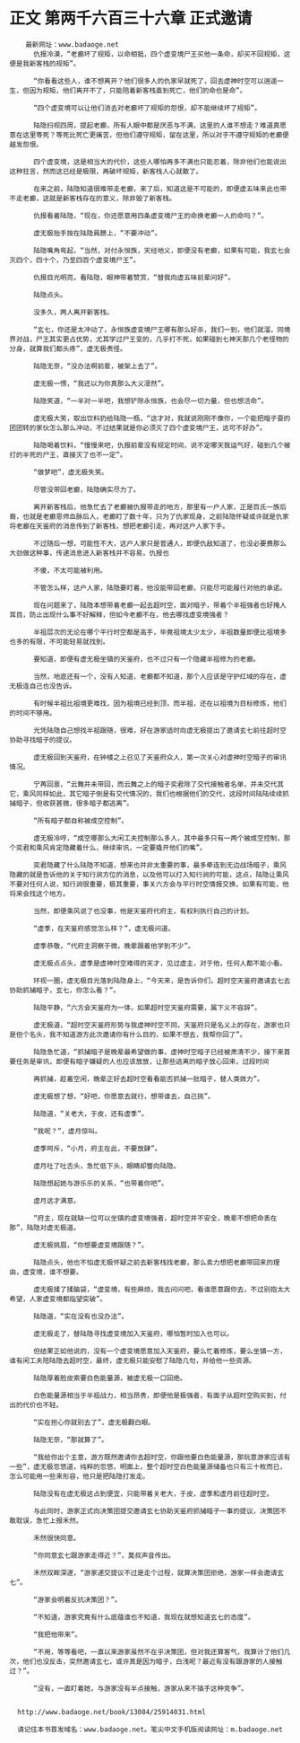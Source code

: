 # 正文 第两千六百三十六章 正式邀请
        最新网址：www.badaoge.net
          仇报冷漠，“老癫坏了规矩，以命相抵，四个虚变境尸王买他一条命，却买不回规矩，这便是我新客栈的规矩”。
      
          “你看看这些人，谁不想离开？他们很多人的仇家早就死了，回去虚神时空可以逍遥一生，但因为规矩，他们离开不了，只能陪着新客栈直到死亡，他们的命也是命”。
      
          “四个虚变境可以让他们消去对老癫坏了规矩的怨恨，却不能继续坏了规矩”。
      
          陆隐扫视四周，提起老癫，所有人眼中都是厌恶与不满，这里的人谁不想走？难道真愿意在这里等死？等死比死亡更痛苦，但他们遵守规矩，留在这里，所以对于不遵守规矩的老癫便越发怨恨。
      
          四个虚变境，这是相当大的代价，这些人哪怕再多不满也只能忍着，除非他们也能说出这种狂言，然而这已经是极限，再破坏规矩，新客栈人心就散了。
      
          在来之前，陆隐知道很难带走老癫，来了后，知道这是不可能的，即便虚五味来此也带不走老癫，这就是新客栈存在的意义，除非毁了新客栈。
      
          仇报看着陆隐，“现在，你还愿意用四条虚变境尸王的命换老癫一人的命吗？”。
      
          虚无极抬手按在陆隐肩膀上，“不要冲动”。
      
          陆隐嘴角弯起，“当然，对付永恒族，天经地义，即便没有老癫，如果有可能，我玄七会灭四个，四十个，乃至四百个虚变境尸王”。
      
          仇报目光明亮，看陆隐，眼神带着赞赏，“替我向虚五味前辈问好”。
      
          陆隐点头。
      
          没多久，两人离开新客栈。
      
          “玄七，你还是太冲动了，永恒族虚变境尸王哪有那么好杀，我们一到，他们就溜，同境界对战，尸王其实更占优势，尤其学过尸王变的，几乎打不死，如果碰到七神天那几个老怪物的分身，就算我们都头疼”，虚无极责怪。
      
          陆隐无奈，“没办法啊前辈，被架上去了”。
      
          虚无极一愣，“我还以为你真那么大义凛然”。
      
          陆隐笑道，“一半对一半吧，我想铲除永恒族，也会尽一切力量，但也想活命”。
      
          虚无极大笑，取出饮料扔给陆隐一瓶，“这才对，我就说刚刚不像你，一个能把暗子耍的团团转的家伙怎么那么冲动，不过结果就是你必须灭了四个虚变境尸王，这可不好办”。
      
          陆隐喝着饮料，“慢慢来吧，仇报前辈没有规定时间，说不定哪天我运气好，碰到几个被打的半死的尸王，直接灭了也不一定”。
      
          “做梦吧”，虚无极失笑。
      
          尽管没带回老癫，陆隐确实尽力了。
      
          离开新客栈后，他急忙去了老癫被仇报带走的地方，那里有一户人家，正是百氏一族后裔，也就是老癫恩师血脉后人，老癫盯了数十年，只为了仇家现身，之前陆隐怀疑或许就是仇家将老癫在天鉴府的消息传到了新客栈，想把老癫引走，再对这户人家下手。
      
          不过随后一想，可能性不大，这户人家只是普通人，即便仇敌知道了，也没必要费那么大劲做这种事，传递消息进入新客栈并不容易，仇报也
      
          不傻，不太可能被利用。
      
          不管怎么样，这户人家，陆隐要盯着，他没能带回老癫，只能尽可能履行对他的承诺。
      
          现在问题来了，陆隐本想带着老癫一起去超时空，面对暗子，带着个半祖强者也好掩人耳目，防止出现什么事不好解释，但如今老癫不在，他去哪找虚变境强者？
      
          半祖层次的无论在哪个平行时空都是高手，毕竟祖境太少太少，半祖数量即便比祖境多也多的有限，不可能轻易就找到。
      
          要知道，即便有虚无极坐镇的天鉴府，也不过只有一个隐藏半祖修为的老癫。
      
          当然，地底还有一个，没有人知道，老癫都不知道，那个人应该是守护红域的存在，虚无极连自己也没告诉。
      
          有时候半祖比祖境更难找，因为祖境已经到顶，而半祖，还在以祖境为目标修炼，他们的时间不够用。
      
          光凭陆隐自己想找半祖跟随，很难，好在游家适时向虚无极提出了邀请玄七前往超时空协助寻找暗子的提议。
      
          虚无极回到天鉴府，在钟楼之上召见了天鉴府众人，第一次关心对虚神时空暗子的审讯情况。
      
          宁苒回禀，“云舞并未带回，而云舞之上的暗子奕君除了交代接触者名单，并未交代其它，乘风同样如此，其它暗子倒是有交代情况的，我们也根据他们的交代，这段时间陆陆续续抓捕暗子，但收获甚微，很多暗子都逃离”。
      
          “所有暗子都自称被成空控制”。
      
          虚无极冷哼，“成空哪那么大闲工夫控制那么多人，其中最多只有一两个被成空控制，那个奕君和乘风肯定隐藏着什么，继续审讯，一定要撬开他们的嘴”。
      
          奕君隐藏了什么陆隐不知道，想来也并非太重要的事，最多牵连到无边战场暗子，乘风隐藏的就是告诉他的关于知行涧方位的消息，以及他可以打入知行涧的可能，这点，陆隐让乘风不要对任何人说，知行涧很重要，极其重要，事关六方会与平行时空情报交换，如果有可能，他将来会找这个地方。
      
          当然，即便乘风说了也没事，他是天鉴府代府主，有权利执行自己的计划。
      
          “虚季，在天鉴府感觉怎么样？”，虚无极问道。
      
          虚季恭敬，“代府主洞察于微，晚辈跟着他学到不少”。
      
          虚无极点点头，虚季是虚神时空难得的天才，见过虚主，对于他，任何人都不能小看。
      
          环视一圈，虚无极目光落到陆隐身上，“今天来，是告诉你们，超时空天鉴府邀请玄七去协助抓捕暗子，玄七，你怎么看？”。
      
          陆隐平静，“六方会天鉴府为一体，如果超时空天鉴府需要，属下义不容辞”。
      
          虚无极道，“超时空天鉴府形势与我虚神时空不同，天鉴府只是名义上的存在，游家也只是但个名头，我不知道游方此次邀请你有什么目的，如果不想去，我帮你回了”。
      
          陆隐急忙道，“抓捕暗子是晚辈最希望做的事，虚神时空暗子已经被肃清不少，接下来首要任务是审讯，即便有暗子嫌疑的人也应该放放，让那些逃离的暗子放心回来，过段时间
      
          再抓捕，趁着空闲，晚辈正好去超时空看看能否抓捕一批暗子，替人类效力”。
      
          虚无极想了想，“好吧，你愿意去就行，想带谁去，自己挑”。
      
          陆隐道，“关老大，于皮，还有虚季”。
      
          “我呢？”，虚月惊叫。
      
          虚季呵斥，“小月，府主在此，不要放肆”。
      
          虚月吐了吐舌头，急忙低下头，眼睛却瞥向陆隐。
      
          陆隐想起她与游乐乐的关系，“也带着你吧”。
      
          虚月这才满意。
      
          “府主，现在就缺一位可以坐镇的虚变境强者，超时空并不安全，晚辈不想把命丢在那”，陆隐对虚无极道。
      
          虚无极挑眉，“你想要虚变境跟随？”。
      
          陆隐点头，他也不怕虚无极怀疑之前去新客栈找老癫，那么卖力想把老癫带回来的理由，虚变境，谁不想要。
      
          虚无极揉了揉脑袋，“虚变境，有些麻烦，我去问问吧，看谁愿意跟你去，不过别抱太大希望，人家虚变境都指望突破”。
      
          陆隐道，“实在没有也没办法”。
      
          虚无极走了，替陆隐寻找虚变境加入天鉴府，哪怕暂时加入也可以。
      
          但结果正如他说的，没有一个虚变境愿意加入天鉴府，要么忙着修炼，要么坐镇一方，谁有闲工夫陪陆隐去超时空，最终，虚无极只能安慰了陆隐几句，并给他一些资源。
      
          陆隐厚着脸皮索要白色能量源，被虚无极一口回绝。
      
          白色能量源相当于半祖战力，相当昂贵，即便他是极强者，有面子从超时空购买到，付出的代价也不轻。
      
          “实在担心你就别去了”，虚无极翻白眼。
      
          陆隐无奈，“那就算了”。
      
          “我给你出个主意，游方既然邀请你去超时空，你跟他要白色能量源，那玩意游家应该有一些”，虚无极忽悠道，纯粹的忽悠，明面上，整个超时空白色能量源储备也只有三十枚而已，怎么可能用一些来形容，他只是把陆隐打发走。
      
          陆隐没有在虚无极这占到便宜，只能带着关老大，于皮，虚季和虚月前往超时空。
      
          与此同时，游家正式向决策团提交邀请玄七协助天鉴府抓捕暗子一事的提议，决策团不敢耽误，急忙上报禾然。
      
          禾然很快同意。
      
          “你同意玄七跟游家走得近？”，莫叔声音传出。
      
          禾然双眸深邃，“游家递交提议不过是走个过程，就算决策团拒绝，游家一样会邀请玄七”。
      
          “游家会明着反抗决策团？”。
      
          “不知道，游家究竟有什么底蕴谁也不知道，我现在就想知道玄七的态度”。
      
          “我把他带来”。
      
          “不用，等等看吧，一直以来游家虽然不在乎决策团，但对我还算客气，我算计了他们几次，他们也没反击，突然邀请玄七，或许真是因为暗子，白浅呢？最近有没有跟游家的人接触过？”。
      
          “没有，一直盯着她，与游家没有半点接触，游家从来不插手这种竞争”。
      
      
      http://www.badaoge.net/book/13084/25914031.html
      
      请记住本书首发域名：www.badaoge.net。笔尖中文手机版阅读网址：m.badaoge.net